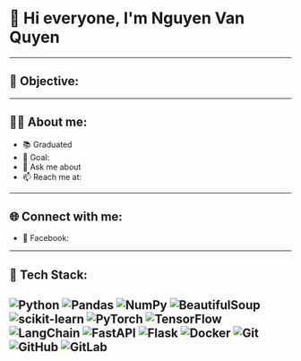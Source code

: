 # 👋 Hi everyone, I'm Nguyen Van Quyen

---

## 🎯 Objective:


---

## 👨‍💻 About me:
- 📚 Graduated 
- 🎯 Goal: 
- 💬 Ask me about 
- 📫 Reach me at: 

---

## 🌐 Connect with me:
- 💼 Facebook: 

---

## 🧠 Tech Stack:
![Python](https://img.shields.io/badge/Python-3776AB?logo=python&logoColor=white)
![Pandas](https://img.shields.io/badge/Pandas-150458?logo=pandas&logoColor=white)
![NumPy](https://img.shields.io/badge/NumPy-013243?logo=numpy&logoColor=white)
![BeautifulSoup](https://img.shields.io/badge/BeautifulSoup-4B8BBE?logo=python&logoColor=white)
![scikit-learn](https://img.shields.io/badge/scikit--learn-F7931E?logo=scikit-learn&logoColor=white)
![PyTorch](https://img.shields.io/badge/PyTorch-EE4C2C?logo=pytorch&logoColor=white)
![TensorFlow](https://img.shields.io/badge/TensorFlow-FF6F00?logo=tensorflow&logoColor=white)
![LangChain](https://img.shields.io/badge/LangChain-00BFFF?logo=chainlink&logoColor=white)
![FastAPI](https://img.shields.io/badge/FastAPI-009688?logo=fastapi&logoColor=white)
![Flask](https://img.shields.io/badge/Flask-000000?logo=flask&logoColor=white)
![Docker](https://img.shields.io/badge/Docker-2496ED?logo=docker&logoColor=white)
![Git](https://img.shields.io/badge/Git-F05032?logo=git&logoColor=white)
![GitHub](https://img.shields.io/badge/GitHub-181717?logo=github&logoColor=white)
![GitLab](https://img.shields.io/badge/GitLab-FC6D26?logo=gitlab&logoColor=white)
---
